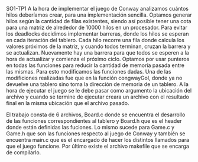 SO1-TP1
A la hora de implementar el juego de Conway analizamos cuántos hilos deberíamos crear, para una implementación sencilla. Optamos generar hilos según la cantidad de filas existentes, siendo así posible tener una cota para una matriz de alrededor de 10000 hilos en un procesador.
Para evitar los deadlocks decidimos implementar barreras, donde los hilos se esperan  en cada iteración del tablero. Cada hilo recorre una fila donde calcula los valores próximos de la matriz, y cuando todos terminan, cruzan la barrera y se actualizan.
Nuevamente hay una barrera para que todos se esperen a la hora de actualizar y comienza el próximo ciclo.
Optamos por usar punteros en todas las funciones para reducir la cantidad de memoría pasada entre las mismas. Para esto modificamos las funciones dadas. Una de las modificiones realizadas fue que en la función congwayGol, donde ya no devuelve una tablero sino toma la dirección de memoria de un tablero.
A la hora de ejecutar el juego se le debe pasar como argumento la ubicación del archivo y cuando se termine de ejecutar creara un archivo con el resultado final en la misma ubicación que el archivo pasado.

El trabajo consta de 6 archivos, Board.c donde se encuentra el desarrollo de las funciones correspondientes al tablero y Board.h que es el header donde están definidas las fuciones. Lo mismo sucede para Game.c y Game.h que son las funciones respecto al juego de Conway y también se encuentra main.c que es el encargado de hacer los distintos llamados para que el juego funcione. Por último existe el archivo makefile que se encarga de compilarlo.